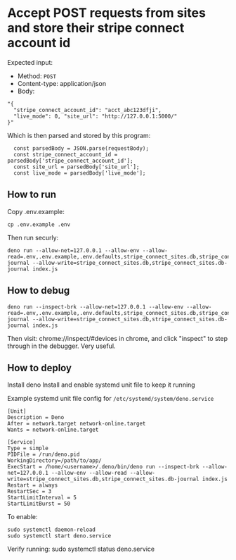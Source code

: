 # Accept POST requests from sites and store their stripe connect account id

Expected input:

- Method: `POST`
- Content-type: application/json
- Body:
```
"{
  "stripe_connect_account_id": "acct_abc123dfji", 
  "live_mode": 0, "site_url": "http://127.0.0.1:5000/"
}"
```

Which is then parsed and stored by this program:

```
  const parsedBody = JSON.parse(requestBody);
  const stripe_connect_account_id = parsedBody['stripe_connect_account_id'];
  const site_url = parsedBody['site_url'];
  const live_mode = parsedBody['live_mode'];
```

## How to run

Copy .env.example:

```
cp .env.example .env
```

Then run securly:

```
deno run --allow-net=127.0.0.1 --allow-env --allow-read=.env,.env.example,.env.defaults,stripe_connect_sites.db,stripe_connect_sites.db-journal --allow-write=stripe_connect_sites.db,stripe_connect_sites.db-journal index.js
```

## How to debug

```
deno run --inspect-brk --allow-net=127.0.0.1 --allow-env --allow-read=.env,.env.example,.env.defaults,stripe_connect_sites.db,stripe_connect_sites.db-journal --allow-write=stripe_connect_sites.db,stripe_connect_sites.db-journal index.js
```

Then visit: chrome://inspect/#devices in chrome, and click "inspect" to
step through in the debugger. Very useful.


## How to deploy

Install deno
Install and enable systemd unit file to keep it running

Example systemd unit file config for `/etc/systemd/system/deno.service`
```
[Unit]
Description = Deno 
After = network.target network-online.target
Wants = network-online.target

[Service]
Type = simple
PIDFile = /run/deno.pid
WorkingDirectory=/path/to/app/
ExecStart = /home/<username>/.deno/bin/deno run --inspect-brk --allow-net=127.0.0.1 --allow-env --allow-read --allow-write=stripe_connect_sites.db,stripe_connect_sites.db-journal index.js
Restart = always
RestartSec = 3
StartLimitInterval = 5
StartLimitBurst = 50
```

To enable:

```
sudo systemctl daemon-reload
sudo systemctl start deno.service
```

Verify running:
sudo systemctl status deno.service
